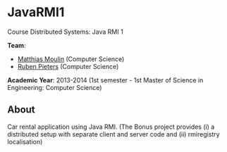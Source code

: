 # JavaRMI1
Course Distributed Systems: Java RMI 1

**Team**:
* [Matthias Moulin](https://github.com/matt77hias) (Computer Science)
* [Ruben Pieters](https://github.com/rubenpieters) (Computer Science)

**Academic Year**: 2013-2014 (1st semester - 1st Master of Science in Engineering: Computer Science)

## About
Car rental application using Java RMI. (The Bonus project provides (i) a distributed setup with separate client and server code and (ii) rmiregistry localisation)
